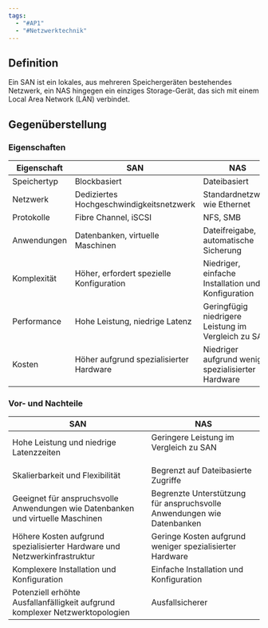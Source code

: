 ```yaml
---
tags:
  - "#AP1"
  - "#Netzwerktechnik"
---
```

## Definition
Ein SAN ist ein lokales, aus mehreren Speichergeräten bestehendes Netzwerk, ein NAS hingegen ein einziges Storage-Gerät, das sich mit einem Local Area Network (LAN) verbindet.

## Gegenüberstellung 
### Eigenschaften
|Eigenschaft|SAN|NAS|
|---|---|---|
|Speichertyp|Blockbasiert|Dateibasiert|
|Netzwerk|Dediziertes Hochgeschwindigkeitsnetzwerk|Standardnetzwerk wie Ethernet|
|Protokolle|Fibre Channel, iSCSI|NFS, SMB|
|Anwendungen|Datenbanken, virtuelle Maschinen|Dateifreigabe, automatische Sicherung|
|Komplexität|Höher, erfordert spezielle Konfiguration|Niedriger, einfache Installation und Konfiguration|
|Performance|Hohe Leistung, niedrige Latenz|Geringfügig niedrigere Leistung im Vergleich zu SAN|
|Kosten|Höher aufgrund spezialisierter Hardware|Niedriger aufgrund weniger spezialisierter Hardware|

### Vor- und Nachteile
| **SAN** | **NAS** |
| ---- | ---- |
| Hohe Leistung und niedrige Latenzzeiten | Geringere Leistung im Vergleich zu SAN<br><br> |
| Skalierbarkeit und Flexibilität | Begrenzt auf Dateibasierte Zugriffe |
| Geeignet für anspruchsvolle Anwendungen wie Datenbanken und virtuelle Maschinen | Begrenzte Unterstützung für anspruchsvolle Anwendungen wie Datenbanken<br> |
| Höhere Kosten aufgrund spezialisierter Hardware und Netzwerkinfrastruktur | Geringe Kosten aufgrund weniger spezialisierter Hardware |
| Komplexere Installation und Konfiguration | Einfache Installation und Konfiguration<br> |
| Potenziell erhöhte Ausfallanfälligkeit aufgrund komplexer Netzwerktopologien | Ausfallsicherer |
